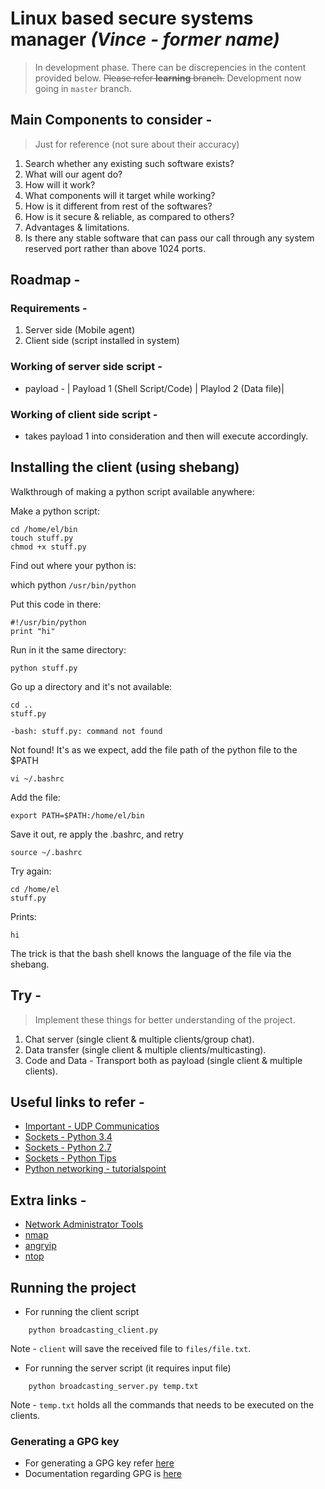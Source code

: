 # Linux based secure systems manager *(Vince - former name)*
> In development phase.
> There can be discrepencies in the content provided below.
> ~~Please refer **learning** branch.~~ Development now going in ``master`` branch.

## Main Components to consider -
> Just for reference (not sure about their accuracy)
1. Search whether any existing such software exists?
2. What will our agent do?
3. How will it work?
4. What components will it target while working?
5. How is it different from rest of the softwares?
6. How is it secure & reliable, as compared to others?
7. Advantages & limitations.
8. Is there any stable software that can pass our call through any system reserved port rather than above 1024 ports.

## Roadmap -
### Requirements -
1. Server side (Mobile agent)
2. Client side (script installed in system)

### Working of server side script -
* payload - | Payload 1 (Shell Script/Code) | Playlod 2 (Data file)|

### Working of client side script - 
* takes payload 1 into consideration and then will execute accordingly.

## Installing the client (using shebang)
Walkthrough of making a python script available anywhere:

Make a python script:
```
cd /home/el/bin
touch stuff.py
chmod +x stuff.py
```
Find out where your python is:

which python
``/usr/bin/python``

Put this code in there:

```
#!/usr/bin/python
print "hi"
```
Run in it the same directory:

``python stuff.py``

Go up a directory and it's not available:
```
cd ..
stuff.py

-bash: stuff.py: command not found
```
Not found! It's as we expect, add the file path of the python file to the $PATH

``vi ~/.bashrc``

Add the file:

``export PATH=$PATH:/home/el/bin``

Save it out, re apply the .bashrc, and retry

``source ~/.bashrc``

Try again:
```
cd /home/el
stuff.py
```
Prints:

``hi``

The trick is that the bash shell knows the language of the file via the shebang.

## Try -
> Implement these things for better understanding of the project.
1. Chat server (single client & multiple clients/group chat).
2. Data transfer (single client & multiple clients/multicasting).
3. Code and Data - Transport both as payload (single client & multiple clients).

## Useful links to refer -
* [Important - UDP Communicatios](https://wiki.python.org/moin/UdpCommunication)
* [Sockets - Python 3.4](https://docs.python.org/3.4/howto/sockets.html)
* [Sockets - Python 2.7](https://docs.python.org/2.7/library/socket.html)
* [Sockets - Python Tips](https://pythontips.com/2013/08/06/python-socket-network-programming/)
* [Python networking - tutorialspoint](https://www.tutorialspoint.com/python/python_networking.htm)

## Extra links -
* [Network Administrator Tools](http://www.networkmanagementsoftware.com/top-17-free-tools-for-network-administrators/)
* [nmap](https://nmap.org/)
* [angryip](http://angryip.org/)
* [ntop](http://www.ntop.org/)

## Running the project

* For running the client script
```
	python broadcasting_client.py
```
Note - ``client`` will save the received file to ``files/file.txt``.

* For running the server script (it requires input file)
```
	python broadcasting_server.py temp.txt
```
Note - ``temp.txt`` holds all the commands that needs to be executed on the clients.

###  Generating a GPG key
* For generating a GPG key refer [here](https://help.github.com/articles/generating-a-new-gpg-key/)
* Documentation regarding GPG is [here](https://pythonhosted.org/gnupg/gnupg.html)
